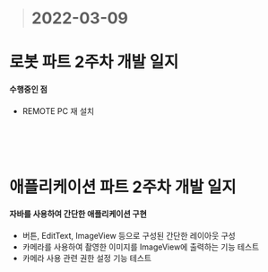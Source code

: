 ># 2022-03-09

# 로봇 파트 2주차 개발 일지

#### 수행중인 점
* REMOTE PC 재 설치

<br /><br /><br />

# 애플리케이션 파트 2주차 개발 일지

#### 자바를 사용하여 간단한 애플리케이션 구현
* 버튼, EditText, ImageView 등으로 구성된 간단한 레이아웃 구성
* 카메라를 사용하여 촬영한 이미지를 ImageView에 출력하는 기능 테스트
* 카메라 사용 관련 권한 설정 기능 테스트
